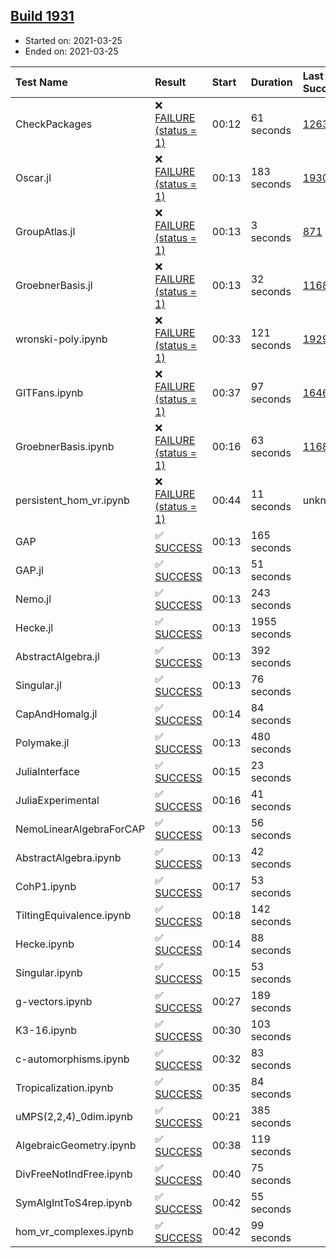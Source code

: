 ## [Build 1931](https://oscarci.mathematik.uni-kl.de/job/oscar-stable/1931/)

* Started on: 2021-03-25
* Ended on: 2021-03-25

| Test Name    | Result | Start | Duration | Last Success | First Failure |
|:-------------|:-------|:------|:---------|:-------------|:--------------|
| CheckPackages | ❌ [FAILURE (status = 1)](https://oscarci.mathematik.uni-kl.de/job/oscar-stable/1931/artifact/logs/build-1931/CheckPackages.log) | 00:12 | 61 seconds | [1263](https://oscarci.mathematik.uni-kl.de/job/oscar-stable/1263/) | [1264](https://oscarci.mathematik.uni-kl.de/job/oscar-stable/1264/) |
| Oscar.jl | ❌ [FAILURE (status = 1)](https://oscarci.mathematik.uni-kl.de/job/oscar-stable/1931/artifact/logs/build-1931/Oscar.jl.log) | 00:13 | 183 seconds | [1930](https://oscarci.mathematik.uni-kl.de/job/oscar-stable/1930/) | [1931](https://oscarci.mathematik.uni-kl.de/job/oscar-stable/1931/) |
| GroupAtlas.jl | ❌ [FAILURE (status = 1)](https://oscarci.mathematik.uni-kl.de/job/oscar-stable/1931/artifact/logs/build-1931/GroupAtlas.jl.log) | 00:13 | 3 seconds | [871](https://oscarci.mathematik.uni-kl.de/job/oscar-stable/871/) | [872](https://oscarci.mathematik.uni-kl.de/job/oscar-stable/872/) |
| GroebnerBasis.jl | ❌ [FAILURE (status = 1)](https://oscarci.mathematik.uni-kl.de/job/oscar-stable/1931/artifact/logs/build-1931/GroebnerBasis.jl.log) | 00:13 | 32 seconds | [1168](https://oscarci.mathematik.uni-kl.de/job/oscar-stable/1168/) | [1169](https://oscarci.mathematik.uni-kl.de/job/oscar-stable/1169/) |
| wronski-poly.ipynb | ❌ [FAILURE (status = 1)](https://oscarci.mathematik.uni-kl.de/job/oscar-stable/1931/artifact/logs/build-1931/wronski-poly.ipynb.log) | 00:33 | 121 seconds | [1929](https://oscarci.mathematik.uni-kl.de/job/oscar-stable/1929/) | [1930](https://oscarci.mathematik.uni-kl.de/job/oscar-stable/1930/) |
| GITFans.ipynb | ❌ [FAILURE (status = 1)](https://oscarci.mathematik.uni-kl.de/job/oscar-stable/1931/artifact/logs/build-1931/GITFans.ipynb.log) | 00:37 | 97 seconds | [1646](https://oscarci.mathematik.uni-kl.de/job/oscar-stable/1646/) | [1647](https://oscarci.mathematik.uni-kl.de/job/oscar-stable/1647/) |
| GroebnerBasis.ipynb | ❌ [FAILURE (status = 1)](https://oscarci.mathematik.uni-kl.de/job/oscar-stable/1931/artifact/logs/build-1931/GroebnerBasis.ipynb.log) | 00:16 | 63 seconds | [1168](https://oscarci.mathematik.uni-kl.de/job/oscar-stable/1168/) | [1169](https://oscarci.mathematik.uni-kl.de/job/oscar-stable/1169/) |
| persistent_hom_vr.ipynb | ❌ [FAILURE (status = 1)](https://oscarci.mathematik.uni-kl.de/job/oscar-stable/1931/artifact/logs/build-1931/persistent_hom_vr.ipynb.log) | 00:44 | 11 seconds | unknown | unknown |
| GAP | ✅ [SUCCESS](https://oscarci.mathematik.uni-kl.de/job/oscar-stable/1931/artifact/logs/build-1931/GAP.log) | 00:13 | 165 seconds |  |  |
| GAP.jl | ✅ [SUCCESS](https://oscarci.mathematik.uni-kl.de/job/oscar-stable/1931/artifact/logs/build-1931/GAP.jl.log) | 00:13 | 51 seconds |  |  |
| Nemo.jl | ✅ [SUCCESS](https://oscarci.mathematik.uni-kl.de/job/oscar-stable/1931/artifact/logs/build-1931/Nemo.jl.log) | 00:13 | 243 seconds |  |  |
| Hecke.jl | ✅ [SUCCESS](https://oscarci.mathematik.uni-kl.de/job/oscar-stable/1931/artifact/logs/build-1931/Hecke.jl.log) | 00:13 | 1955 seconds |  |  |
| AbstractAlgebra.jl | ✅ [SUCCESS](https://oscarci.mathematik.uni-kl.de/job/oscar-stable/1931/artifact/logs/build-1931/AbstractAlgebra.jl.log) | 00:13 | 392 seconds |  |  |
| Singular.jl | ✅ [SUCCESS](https://oscarci.mathematik.uni-kl.de/job/oscar-stable/1931/artifact/logs/build-1931/Singular.jl.log) | 00:13 | 76 seconds |  |  |
| CapAndHomalg.jl | ✅ [SUCCESS](https://oscarci.mathematik.uni-kl.de/job/oscar-stable/1931/artifact/logs/build-1931/CapAndHomalg.jl.log) | 00:14 | 84 seconds |  |  |
| Polymake.jl | ✅ [SUCCESS](https://oscarci.mathematik.uni-kl.de/job/oscar-stable/1931/artifact/logs/build-1931/Polymake.jl.log) | 00:13 | 480 seconds |  |  |
| JuliaInterface | ✅ [SUCCESS](https://oscarci.mathematik.uni-kl.de/job/oscar-stable/1931/artifact/logs/build-1931/JuliaInterface.log) | 00:15 | 23 seconds |  |  |
| JuliaExperimental | ✅ [SUCCESS](https://oscarci.mathematik.uni-kl.de/job/oscar-stable/1931/artifact/logs/build-1931/JuliaExperimental.log) | 00:16 | 41 seconds |  |  |
| NemoLinearAlgebraForCAP | ✅ [SUCCESS](https://oscarci.mathematik.uni-kl.de/job/oscar-stable/1931/artifact/logs/build-1931/NemoLinearAlgebraForCAP.log) | 00:13 | 56 seconds |  |  |
| AbstractAlgebra.ipynb | ✅ [SUCCESS](https://oscarci.mathematik.uni-kl.de/job/oscar-stable/1931/artifact/logs/build-1931/AbstractAlgebra.ipynb.log) | 00:13 | 42 seconds |  |  |
| CohP1.ipynb | ✅ [SUCCESS](https://oscarci.mathematik.uni-kl.de/job/oscar-stable/1931/artifact/logs/build-1931/CohP1.ipynb.log) | 00:17 | 53 seconds |  |  |
| TiltingEquivalence.ipynb | ✅ [SUCCESS](https://oscarci.mathematik.uni-kl.de/job/oscar-stable/1931/artifact/logs/build-1931/TiltingEquivalence.ipynb.log) | 00:18 | 142 seconds |  |  |
| Hecke.ipynb | ✅ [SUCCESS](https://oscarci.mathematik.uni-kl.de/job/oscar-stable/1931/artifact/logs/build-1931/Hecke.ipynb.log) | 00:14 | 88 seconds |  |  |
| Singular.ipynb | ✅ [SUCCESS](https://oscarci.mathematik.uni-kl.de/job/oscar-stable/1931/artifact/logs/build-1931/Singular.ipynb.log) | 00:15 | 53 seconds |  |  |
| g-vectors.ipynb | ✅ [SUCCESS](https://oscarci.mathematik.uni-kl.de/job/oscar-stable/1931/artifact/logs/build-1931/g-vectors.ipynb.log) | 00:27 | 189 seconds |  |  |
| K3-16.ipynb | ✅ [SUCCESS](https://oscarci.mathematik.uni-kl.de/job/oscar-stable/1931/artifact/logs/build-1931/K3-16.ipynb.log) | 00:30 | 103 seconds |  |  |
| c-automorphisms.ipynb | ✅ [SUCCESS](https://oscarci.mathematik.uni-kl.de/job/oscar-stable/1931/artifact/logs/build-1931/c-automorphisms.ipynb.log) | 00:32 | 83 seconds |  |  |
| Tropicalization.ipynb | ✅ [SUCCESS](https://oscarci.mathematik.uni-kl.de/job/oscar-stable/1931/artifact/logs/build-1931/Tropicalization.ipynb.log) | 00:35 | 84 seconds |  |  |
| uMPS(2,2,4)_0dim.ipynb | ✅ [SUCCESS](https://oscarci.mathematik.uni-kl.de/job/oscar-stable/1931/artifact/logs/build-1931/uMPS-2-2-4-_0dim.ipynb.log) | 00:21 | 385 seconds |  |  |
| AlgebraicGeometry.ipynb | ✅ [SUCCESS](https://oscarci.mathematik.uni-kl.de/job/oscar-stable/1931/artifact/logs/build-1931/AlgebraicGeometry.ipynb.log) | 00:38 | 119 seconds |  |  |
| DivFreeNotIndFree.ipynb | ✅ [SUCCESS](https://oscarci.mathematik.uni-kl.de/job/oscar-stable/1931/artifact/logs/build-1931/DivFreeNotIndFree.ipynb.log) | 00:40 | 75 seconds |  |  |
| SymAlgIntToS4rep.ipynb | ✅ [SUCCESS](https://oscarci.mathematik.uni-kl.de/job/oscar-stable/1931/artifact/logs/build-1931/SymAlgIntToS4rep.ipynb.log) | 00:42 | 55 seconds |  |  |
| hom_vr_complexes.ipynb | ✅ [SUCCESS](https://oscarci.mathematik.uni-kl.de/job/oscar-stable/1931/artifact/logs/build-1931/hom_vr_complexes.ipynb.log) | 00:42 | 99 seconds |  |  |
